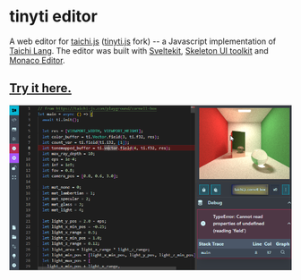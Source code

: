 # tinyti editor

A web editor for [taichi.js](https://github.com/AmesingFlank/taichi.js/) ([tinyti.js](https://github.com/Sam-Izdat/tinyti.js) fork) -- a Javascript implementation of [Taichi Lang](https://www.taichi-lang.org/). The editor was built with [Sveltekit](https://svelte.dev/), [Skeleton UI toolkit](https://www.skeleton.dev/) and [Monaco Editor](https://microsoft.github.io/monaco-editor/).

## [Try it here.](https://sam-izdat.github.io/tinyti-editor)

![screenshot](./doc/images/screenshot1.png)

